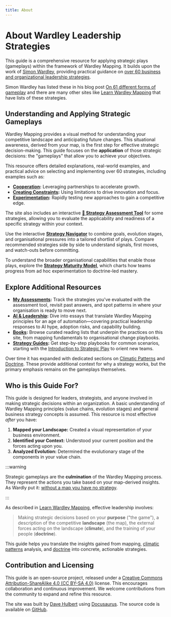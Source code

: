 ```yaml
---
title: About
---
```


# About Wardley Leadership Strategies

This guide is a comprehensive resource for applying strategic plays (gameplays) within the framework of Wardley Mapping.  It builds upon the work of [Simon Wardley](https://www.linkedin.com/in/simonwardley/), providing practical guidance on [over 60 business and organizational leadership strategies](/strategies).

Simon Wardley has listed these in his blog post [On 61 different forms of gameplay](https://blog.gardeviance.org/2015/05/on-61-different-forms-of-gameplay.html) and there are many other sites like [Learn Wardley Mapping](https://learnwardleymapping.com/leadership/) that have lists of these strategies.

## Understanding and Applying Strategic Gameplays

Wardley Mapping provides a visual method for understanding your competitive landscape and anticipating future changes.  This situational awareness, derived from your map, is the first step for effective strategic decision-making. This guide focuses on the **application** of those strategic decisions: the "gameplays" that allow you to achieve your objectives.

This resource offers detailed explanations, real-world examples, and practical advice on selecting and implementing over 60 strategies, including examples such as:

- **[Cooperation](/strategies/accelerators/cooperation):**  Leveraging partnerships to accelerate growth.
- **[Creating Constraints](/strategies/decelerators/creating-constraints):**  Using limitations to drive innovation and focus.
- **[Experimentation](/strategies/attacking/experimentation):**  Rapidly testing new approaches to gain a competitive edge.

The site also includes an interactive [**🚦 Strategy Assessment Tool**](/about/assessment-tool) for some strategies, allowing you to evaluate the applicability and readiness of a specific strategy within your context.

Use the interactive [**Strategy Navigator**](/strategy-navigator) to combine goals, evolution stages, and organisational pressures into a tailored shortlist of plays. Compare recommended strategies side by side to understand signals, first moves, and watch-outs before committing.

To understand the broader organisational capabilities that enable those plays, explore the [**Strategy Maturity Model**](/tools/strategy-maturity-model), which charts how teams progress from ad hoc experimentation to doctrine-led mastery.

## Explore Additional Resources

- **[My Assessments](/my-progress):** Track the strategies you've evaluated with the assessment tool, revisit past answers, and spot patterns in where your organisation is ready to move next.
- **[AI & Leadership](/blog):** Dive into essays that translate Wardley Mapping principles for an age of automation—covering practical leadership responses to AI hype, adoption risks, and capability building.
- **[Books](/books):** Browse curated reading lists that underpin the practices on this site, from mapping fundamentals to organisational change playbooks.
- **[Strategy Guides](/strategy-guides):** Get step-by-step playbooks for common scenarios, starting with the [Introduction to Strategic Play](/strategy-guides/introduction-to-strategic-play) to orient new teams.

Over time it has expanded with dedicated sections on [Climatic Patterns](/climatic-patterns) and [Doctrine](/doctrines). These provide additional context for why a strategy works, but the primary emphasis remains on the gameplays themselves.


## Who is this Guide For?

This guide is designed for leaders, strategists, and anyone involved in making strategic decisions within an organization. A basic understanding of Wardley Mapping principles (value chains, evolution stages) and general business strategy concepts is assumed. This resource is most effective *after* you have:

1. **Mapped your Landscape:**  Created a visual representation of your business environment.
2. **Identified your Context:**  Understood your current position and the forces acting upon you.
3. **Analyzed Evolution:**  Determined the evolutionary stage of the components in your value chain.

:::warning

Strategic gameplays are the **culmination** of the Wardley Mapping process. They represent the actions you take based on your map-derived insights.
As Wardly put it: [without a map you have no strategy](https://blog.gardeviance.org/2013/11/without-map-you-have-no-strategy.html).

:::

As described in [Learn Wardley Mapping](https://learnwardleymapping.com/), effective leadership involves:

> Making strategic decisions based on your **purpose** ("the game"), a description of the competitive **landscape** (the map), the external forces acting on the landscape (**climate**), and the training of your people (**doctrine**).

This guide helps you translate the insights gained from mapping, [climatic patterns](/climatic-patterns) analysis, and [doctrine](/doctrines) into concrete, actionable strategies.

## Contribution and Licensing

This guide is an open-source project, released under a [Creative Commons Attribution-ShareAlike 4.0 (CC BY-SA 4.0)](https://creativecommons.org/licenses/by-sa/4.0/) license. This encourages collaboration and continuous improvement. We welcome contributions from the community to expand and refine this resource.

The site was built by [Dave Hulbert](https://dave.engineer/) using [Docusaurus](https://docusaurus.io/). The source code is available on [GitHub](https://github.com/dave1010/wardley-leadership-strategies).
